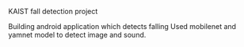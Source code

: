 KAIST fall detection project

Building android application which detects falling
Used mobilenet and yamnet model to detect image and sound.
